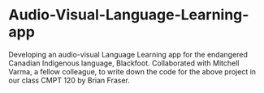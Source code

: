 # Audio-Visual-Language-Learning-app
Developing an audio-visual Language Learning app for the endangered Canadian Indigenous language, Blackfoot.
Collaborated with Mitchell Varma, a fellow colleague, to write down the code for the above project in our class CMPT 120 by Brian Fraser. 
